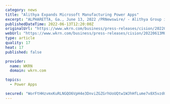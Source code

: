 ```yaml
---
category: news
title: "Alithya Expands Microsoft Manufacturing Power Apps"
excerpt: "ALPHARETTA, Ga., June 13, 2022 /PRNewswire/ - Alithya Group inc. (NASDAQ: ALYA) (TSX: ALYA) (\"Alithya\") today announced details of its Alithya 365 Power Apps for Manufacturing which further ..."
publishedDateTime: 2022-06-13T12:20:00Z
originalUrl: "https://www.wkrn.com/business/press-releases/cision/20220613MO85042/alithya-expands-microsoft-manufacturing-power-apps/"
webUrl: "https://www.wkrn.com/business/press-releases/cision/20220613MO85042/alithya-expands-microsoft-manufacturing-power-apps/"
type: article
quality: 17
heat: 17
published: false

provider:
  name: WKRN
  domain: wkrn.com

topics:
  - Power Apps

secured: "WorFtHHzvmxKuRLNGQO6VpH4e3DnviZGZGrhUoUQtw1WJhHfLume7v8X5vzdGoX9hx8qJhACcgEoDqUkzuQAljsbOxwwRyXr5JB5+/msMTPMvRD6jHeoSOmXoyMsEtdA8C3d8gZZg/WKQgkpX3EJ2R/3H7vmpda9v/w1hIKxW2SZnlcgxlAEBF0u8IuEyjvxa+SpJCcrMx56LOu3EUwE/pAMg8XuS+Z0NTwaaFo/gSa/FN8Xi7SjXswCixfiScxgKvn/q2t/wiIfRnMfGx9juPSEcTQb9AyucJJa7TCLqvDmvOVvekmvt63+/yhmaJnEqZ2ta+feE++NTf2qn2FE0L279Ckjjucg+CMDmQHWXYg=;EjiZjRfIfxDlTHZ/sgJ0Ew=="
---
```


